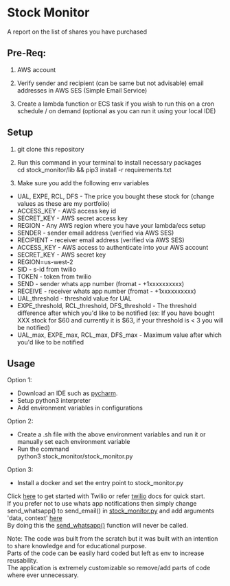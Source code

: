 # Stock Monitor
A report on the list of shares you have purchased

## Pre-Req:

1. AWS account

2. Verify sender and recipient (can be same but not advisable) email addresses in AWS SES (Simple Email Service)

3. Create a lambda function or ECS task if you wish to run this on a cron schedule / on demand (optional as you can run it using your local IDE)

## Setup

1. git clone this repository

2. Run this command in your terminal to install necessary packages<br/>cd stock_monitor/lib && pip3 install -r requirements.txt

2. Make sure you add the following env variables
* UAL, EXPE, RCL, DFS - The price you bought these stock for (change values as these are my portfolio)
* ACCESS_KEY - AWS access key id
* SECRET_KEY - AWS secret access key
* REGION - Any AWS region where you have your lambda/ecs setup
* SENDER - sender email address (verified via AWS SES)
* RECIPIENT - receiver email address (verified via AWS SES)
* ACCESS_KEY - AWS access to authenticate into your AWS account
* SECRET_KEY - AWS secret key
* REGION=us-west-2
* SID - s-id from twilio
* TOKEN - token from twilio
* SEND - sender whats app number (fromat - +1xxxxxxxxxx)
* RECEIVE - receiver whats app number (fromat - +1xxxxxxxxxx)
* UAL_threshold - threshold value for UAL
* EXPE_threshold, RCL_threshold, DFS_threshold - The threshold difference after which you'd like to be notified (ex: If you have bought XXX stock for $60 and currently it is $63, if your threshold is < 3 you will be notified)
* UAL_max, EXPE_max, RCL_max, DFS_max - Maximum value after which you'd like to be notified

## Usage

Option 1:
  * Download an IDE such as [pycharm](https://www.jetbrains.com/pycharm/download/download-thanks.html).
  * Setup python3 interpreter
  * Add environment variables in configurations
  
Option 2:
  * Create a .sh file with the above environment variables and run it or manually set each environment variable
  * Run the command<br/>python3 stock_monitor/stock_monitor.py
  
Option 3:
  * Install a docker and set the entry point to stock_monitor.py

Click [here](https://www.twilio.com/docs/whatsapp/quickstart/python) to get started with Twilio or refer [twilio](https://pypi.org/project/twilio/) docs for quick start.<br/>If you prefer not to use whats app notifications then simply change send_whatsapp() to send_email() in [stock_monitor.py](https://github.com/vignesh1793/stock_monitor/blob/master/stock_monitor.py#L92) and add arguments 'data, context' [here](https://github.com/vignesh1793/stock_monitor/blob/master/stock_monitor.py#L51)<br/>By doing this the [send_whatsapp()](https://github.com/vignesh1793/stock_monitor/blob/master/stock_monitor.py#L62-L76) function will never be called.


Note: The code was built from the scratch but it was built with an intention to share knowledge and for educational purpose.<br/>Parts of the code can be easily hard coded but left as env to increase reusability.<br/>The application is extremely customizable so remove/add parts of code where ever unnecessary.
